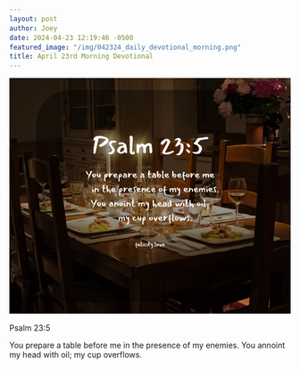 ```yaml
---
layout: post
author: Joey
date: 2024-04-23 12:19:46 -0500
featured_image: "/img/042324_daily_devotional_morning.png"
title: April 23rd Morning Devotional
---
```


[![April 23rd 2024 - Morning Devotional](/img/042324_daily_devotional_morning.png)](/img/042324_daily_devotional_morning.png)

Psalm 23:5

You prepare a table before me in the presence of my enemies. You annoint my head with oil; my cup overflows.
